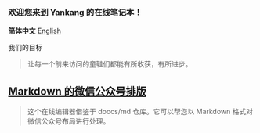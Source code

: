 ### 欢迎您来到 Yankang 的在线笔记本！

**简体中文** [English](https://amazingkenneth.github.io/index)

我们的目标
> 让每一个前来访问的童鞋们都能有所收获，有所进步。

## [Markdown 的微信公众号排版](https://amazingkenneth.github.io/md)
> 这个在线编辑器借鉴于 doocs/md 仓库。它可以帮您以 Markdown 格式对微信公众号布局进行处理。
